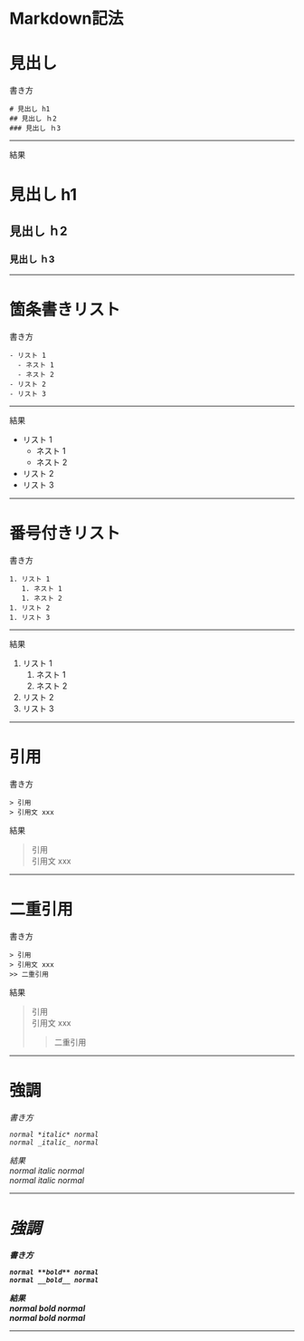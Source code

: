 # Markdown記法

# 見出し

書き方
```
# 見出し h1
## 見出し ｈ2
### 見出し ｈ3
```

----
結果

# 見出し h1
## 見出し ｈ2
### 見出し ｈ3

---

# 箇条書きリスト

書き方
```
- リスト 1
  - ネスト 1
  - ネスト 2
- リスト 2
- リスト 3
```

----
結果
- リスト 1
  - ネスト 1
  - ネスト 2
- リスト 2
- リスト 3

----

# 番号付きリスト

書き方
```
1. リスト 1
   1. ネスト 1
   1. ネスト 2
1. リスト 2
1. リスト 3
```

----
結果
1. リスト 1
   1. ネスト 1
   1. ネスト 2
1. リスト 2
1. リスト 3

----

# 引用

書き方
```
> 引用  
> 引用文 xxx
```

結果
> 引用  
> 引用文 xxx

----

# 二重引用

書き方
```
> 引用  
> 引用文 xxx  
>> 二重引用
```

結果
> 引用  
> 引用文 xxx
>> 二重引用

----

# 強調 <em>

書き方
```
normal *italic* normal
normal _italic_ normal
```

結果  
normal *italic* normal  
normal _italic_ normal  

----

# 強調 <strong>

書き方
```
normal **bold** normal
normal __bold__ normal
```

結果  
normal **bold** normal  
normal __bold__ normal  

----

